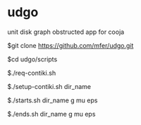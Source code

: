 udgo
====

unit disk graph obstructed app for cooja

$git clone https://github.com/mfer/udgo.git

$cd udgo/scripts

$./req-contiki.sh

$./setup-contiki.sh dir_name

$./starts.sh dir_name g mu eps

$./ends.sh dir_name g mu eps



